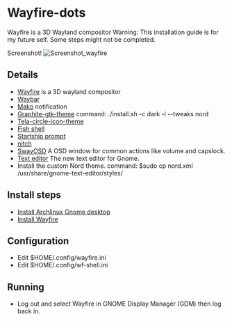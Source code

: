 # Wayfire-dots
Wayfire is a 3D Wayland compositor
Warning: This installation guide is for my future self. Some steps might not be completed.

Screenshot!
![Screenshot_wayfire](https://github.com/bluebyt/Wayfire-dots/assets/18442224/2eda9c5a-5ff6-4a32-84dc-deb604d36761)

## Details
- [Wayfire](https://github.com/WayfireWM/wayfire) is a 3D wayland compositor
- [Waybar](https://github.com/Alexays/Waybar)
- [Mako](https://github.com/emersion/mako) notification
- [Graphite-gtk-theme](https://github.com/vinceliuice/Graphite-gtk-theme) command: ./install.sh -c dark -l --tweaks nord
- [Tela-circle-icon-theme](https://github.com/vinceliuice/Tela-circle-icon-theme#tela-circle-icon-theme)
- [Fish shell](https://github.com/fish-shell/fish-shell)
- [Startship prompt](https://starship.rs/)
- [nitch](https://github.com/ssleert/nitch)
- [SwayOSD](https://github.com/ErikReider/SwayOSD) A OSD window for common actions like volume and capslock.
- [Text editor](https://apps.gnome.org/TextEditor/) The new text editor for Gnome.
- Install the custom Nord theme. command: $sudo cp nord.xml /usr/share/gnome-text-editor/styles/ 

## Install steps

- [Install Archlinux Gnome desktop](https://www.youtube.com/watch?v=3ndsDxlkTrw)
- [Install Wayfire](https://github.com/WayfireWM/wf-install)

## Configuration
- Edit $HOME/.config/wayfire.ini
- Edit $HOME/.config/wf-shell.ini


## Running
- Log out and select Wayfire in GNOME Display Manager (GDM) then log back in.
